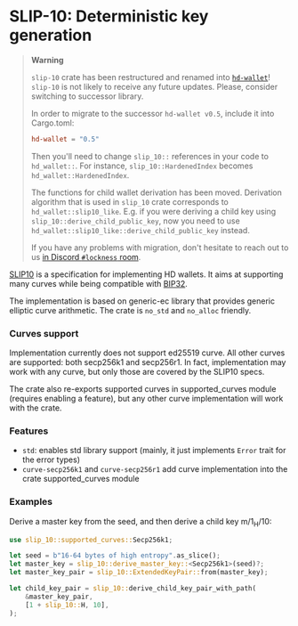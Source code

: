 # SLIP-10: Deterministic key generation

> **Warning**
>
> <div class="warning">
>
> `slip-10` crate has been restructured and renamed into
> [`hd-wallet`](https://crates.io/crates/hd-wallet)! `slip-10` is not likely
> to receive any future updates. Please, consider switching to successor library.
>
> In order to migrate to the successor `hd-wallet v0.5`, include it into Cargo.toml:
> ```toml
> hd-wallet = "0.5"
> ```
>
> Then you'll need to change `slip_10::` references in your code to `hd_wallet::`. For instance,
> `slip_10::HardenedIndex` becomes `hd_wallet::HardenedIndex`.
>
> The functions for child wallet derivation has been moved. Derivation algorithm that is used
> in `slip_10` crate corresponds to `hd_wallet::slip10_like`. E.g. if you were deriving a child
> key using `slip_10::derive_child_public_key`, now you need to use `hd_wallet::slip10_like::derive_child_public_key`
> instead.
>
> If you have any problems with migration, don't hesitate to reach out to us [in Discord `#lockness` room](https://discordapp.com/channels/905194001349627914/1294284489635139585).

</div>

[SLIP10][slip10-spec] is a specification for implementing HD wallets. It aims at supporting many
curves while being compatible with [BIP32][bip32-spec].

The implementation is based on generic-ec library that provides generic
elliptic curve arithmetic. The crate is `no_std` and `no_alloc` friendly.

### Curves support
Implementation currently does not support ed25519 curve. All other curves are
supported: both secp256k1 and secp256r1. In fact, implementation may work with any
curve, but only those are covered by the SLIP10 specs.

The crate also re-exports supported curves in supported_curves module (requires
enabling a feature), but any other curve implementation will work with the crate.

### Features
* `std`: enables std library support (mainly, it just implements `Error`
  trait for the error types)
* `curve-secp256k1` and `curve-secp256r1` add curve implementation into the crate supported_curves
  module

### Examples

Derive a master key from the seed, and then derive a child key m/1<sub>H</sub>/10:
```rust
use slip_10::supported_curves::Secp256k1;

let seed = b"16-64 bytes of high entropy".as_slice();
let master_key = slip_10::derive_master_key::<Secp256k1>(seed)?;
let master_key_pair = slip_10::ExtendedKeyPair::from(master_key);

let child_key_pair = slip_10::derive_child_key_pair_with_path(
    &master_key_pair,
    [1 + slip_10::H, 10],
);
```

[slip10-spec]: https://github.com/satoshilabs/slips/blob/master/slip-0010.md
[bip32-spec]: https://github.com/bitcoin/bips/blob/master/bip-0032.mediawiki
